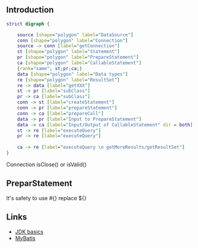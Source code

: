 ## Introduction

```dot
strict digraph {

    source [shape="polygon" label="DataSource"]
    conn [shape="polygon" label="Connection"]
    source -> conn [label="getConnection"]
    st [shape="polygon" label="Statement"]
    pr [shape="polygon" label="PrepareStatement"]
    ca [shape="polygon" label="CallableStatement"]
    {rank="same"; st;pr;ca;}
    data [shape="polygon" label="Data types"]
    re [shape="polygon" label="ResultSet"]
    re -> data [label="getXXX"]
    st -> pr [label="subClass"]
    pr -> ca [label="subClass"]
    conn -> st [label="createStatement"]
    conn -> pr [label="prepareStatement"]
    conn -> ca [label="prepareCall"]
    data -> pr [label="Input to PrepareStatement"]
    data -> ca [label="Input/Output of CallableStatement" dir = both]
    st -> re [label="executeQuery"]
    pr -> re [label="executeQuery"]
    
    ca -> re [label="executeQuery \n getMoreResults/getResultSet"]
}
```

Connection isClose() or isValid()



## PreparStatement
It's safety to use #{} replace \${}


## Links
- [JDK basics](/docs/CS/Java/JDK/Basic/Basic.md)
- [MyBatis](/docs/CS/Java/MyBatis/MyBatis.md)